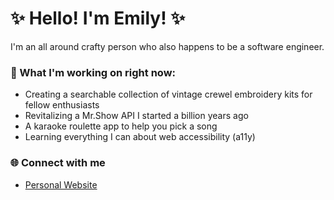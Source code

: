 # ✨ Hello! I'm Emily! ✨

I'm an all around crafty person who also happens to be a software engineer. 

### 🌱 What I'm working on right now:
- Creating a searchable collection of vintage crewel embroidery kits for fellow enthusiasts 
- Revitalizing a Mr.Show API I started a billion years ago
- A karaoke roulette app to help you pick a song
- Learning everything I can about web accessibility (a11y)


### 🌐 Connect with me
- [Personal Website](https://emilybaier.com)

